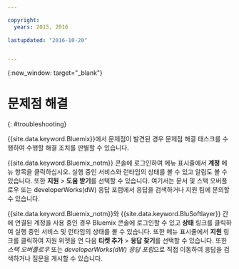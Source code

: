 ```yaml
---

copyright:
  years: 2015, 2016
  
lastupdated: "2016-10-20"


---
```



{:new_window: target="_blank"}



# 문제점 해결
{: #troubleshooting}


{{site.data.keyword.Bluemix}}에서 문제점이 발견된 경우 문제점 해결 태스크를 수행하여 수행할 해결 조치를 판별할 수 있습니다. 

{{site.data.keyword.Bluemix_notm}} 콘솔에 로그인하여 메뉴 표시줄에서 **계정** 메뉴 항목을 클릭하십시오. 실행 중인 서비스와 런타임의 상태를 볼 수 있고 알림도 볼 수 있습니다. 또한 **지원** &gt; **도움 받기**를 선택할 수 있습니다. 여기서는 문서 및 스택 오버플로우 또는 developerWorks(dW) 응답 포럼에서 응답을 검색하거나 지원 팀에 문의할 수 있습니다. 


{{site.data.keyword.Bluemix_notm}}와 {{site.data.keyword.BluSoftlayer}} 간에 연결된 계정을 사용 중인 경우 Bluemix 콘솔에 로그인할 수 있고 **상태** 링크를 클릭하여 실행 중인 서비스 및 런타임의 상태를 볼 수 있습니다. 또한 메뉴 표시줄에서 **지원** 링크를 클릭하여 지원 위젯을 연 다음 **티켓 추가** &gt; **응답 찾기**를 선택할 수 있습니다. 또한 *스택 오버플로우* 또는 *developerWorks(dW) 응답 포럼*으로 직접 이동하여 응답을 검색하거나 질문을 게시할 수 있습니다.

